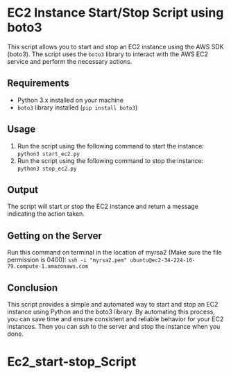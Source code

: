 # EC2 Instance Start/Stop Script using boto3

This script allows you to start and stop an EC2 instance using the AWS SDK (boto3). The script uses the `boto3` library to interact with the AWS EC2 service and perform the necessary actions.

## Requirements

- Python 3.x installed on your machine
- `boto3` library installed (`pip install boto3`)


## Usage


1. Run the script using the following command to start the instance: `python3 start_ec2.py`
2. Run the script using the following command to stop the instance: `python3 stop_ec2.py`

## Output

The script will start or stop the  EC2 instance and return a message indicating the action taken.

## Getting on the Server
Run this command on terminal in the location of myrsa2 (Make sure the file permission is 0400): `ssh -i "myrsa2.pem" ubuntu@ec2-34-224-16-79.compute-1.amazonaws.com`


## Conclusion

This script provides a simple and automated way to start and stop an EC2 instance using Python and the boto3 library. By automating this process, you can save time and ensure consistent and reliable behavior for your EC2 instances. Then you can ssh to the server and stop the instance when you done.
# Ec2_start-stop_Script
